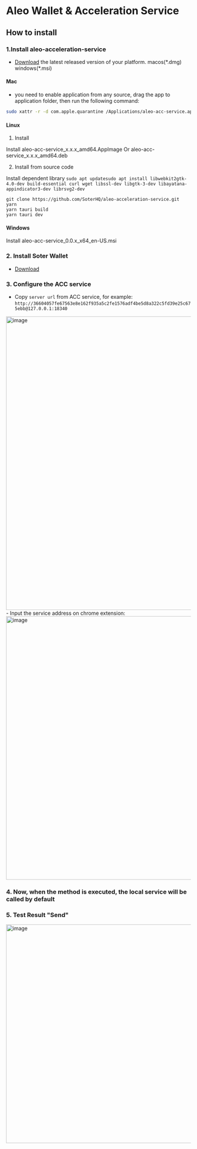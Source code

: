 # Aleo Wallet & Acceleration Service

## How to install

### 1.Install aleo-acceleration-service

- [Download](https://github.com/SoterHQ/aleo-acceleration-service/releases) the latest released version of your platform. macos(\*.dmg) windows(\*.msi)

#### Mac

- you need to enable application from any source, drag the app to application folder, then run the following command:

```bash
sudo xattr -r -d com.apple.quarantine /Applications/aleo-acc-service.app
```

#### Linux

1. Install

Install aleo-acc-service_x.x.x_amd64.AppImage Or aleo-acc-service_x.x.x_amd64.deb

2. Install from source code

Install dependent library
`sudo apt updatesudo apt install libwebkit2gtk-4.0-dev build-essential curl wget libssl-dev libgtk-3-dev libayatana-appindicator3-dev librsvg2-dev`

```shell
git clone https://github.com/SoterHQ/aleo-acceleration-service.git
yarn
yarn tauri build
yarn tauri dev
```

#### Windows

Install aleo-acc-service_0.0.x_x64_en-US.msi

### 2. Install Soter Wallet

- [Download](https://chromewebstore.google.com/detail/soter-aleo-wallet/gkodhkbmiflnmkipcmlhhgadebbeijhh) 

### 3. Configure the ACC service

- Copy `server url` from ACC service, for example: `http://36604057fe67563e8e162f935a5c2fe1576adf4be5d8a322c5fd39e25c675ebb@127.0.0.1:18340`
<img width="800" alt="image" src="assets/Snipaste_2023-10-20_17-18-14.png">
- Input the service address on chrome extension:
<img width="718" alt="image" src="https://github.com/Aleo123Dev/aleo-acceleration-service/assets/123852645/018f78de-7522-4124-b6b2-fcd0616c8496">



### 4. Now, when the method is executed, the local service will be called by default

### 5. Test Result "Send"

  <img width="596" alt="image" src="assets/c1b255e4-1a65-44b6-bf70-8d680207176b.png">
